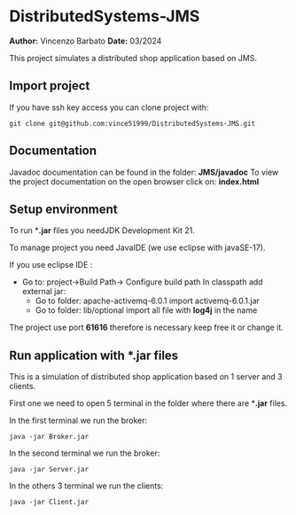 ﻿
# DistributedSystems-JMS
**Author:** Vincenzo Barbato
**Date:** 03/2024

This project simulates a distributed shop application based on JMS.

## Import project

If you have ssh key access you can clone project with:
```
git clone git@github.com:vince51999/DistributedSystems-JMS.git
```

## Documentation

Javadoc documentation can be found in the folder: **JMS/javadoc**
To view the project documentation on the open browser click on: **index.html**

## Setup environment

To run ***.jar** files you needJDK Development Kit 21.

To manage project you need JavaIDE (we use eclipse with javaSE-17).

If you use eclipse IDE :

 - Go to: project->Build Path-> Configure build path
	In classpath add external jar:
	- Go to folder: apache-activemq-6.0.1
	   import activemq-6.0.1.jar
	- Go to folder: lib/optional
	   import all file with **log4j** in the name

The project use port **61616** therefore is necessary keep free it or change it.

## Run application with *.jar files

This is a simulation of distributed shop application based on 1 server and 3 clients.

First one we need to open 5 terminal in the folder where there are ***.jar** files.

In the first terminal we run the broker:
```
java -jar Broker.jar
```

In the second terminal we run the broker:
```
java -jar Server.jar
```

In the others 3 terminal we run the clients:

```
java -jar Client.jar
```

